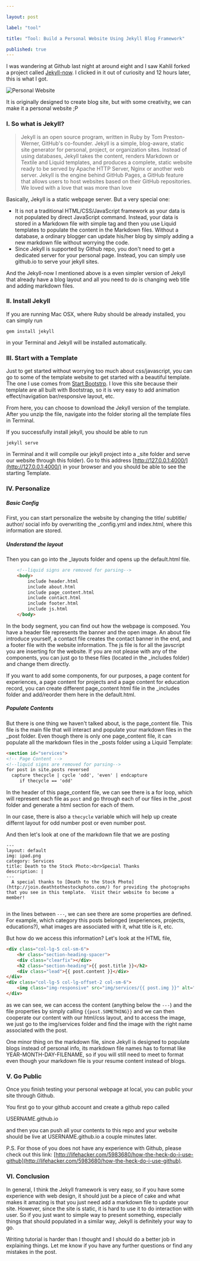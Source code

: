 ```yaml
---

layout: post

label: "tool"

title: "Tool: Build a Personal Website Using Jekyll Blog Framework"

published: true
---
```


I was wandering at Github last night at around eight and I saw Kahlil forked a project called [Jekyll-now](https://github.com/barryclark/jekyll-now). I clicked in it out of curiosity and 12 hours later, this is what I got.

![Personal Website](https://raw.githubusercontent.com/WesleyyC/blog/gh-pages/images/personal_site_screenshot.png)

It is originally designed to create blog site, but with some creativity, we can make it a personal website ;P

### I. So what is Jekyll?

> Jekyll is an open source program, written in Ruby by Tom Preston-Werner, GitHub's co-founder. Jekyll is a simple, blog-aware, static site generator for personal, project, or organization sites. Instead of using databases, Jekyll takes the content, renders Markdown or Textile and Liquid templates, and produces a complete, static website ready to be served by Apache HTTP Server, Nginx or another web server. Jekyll is the engine behind GitHub Pages, a GitHub feature that allows users to host websites based on their GitHub repositories. We loved with a love that was more than love

Basically, Jekyll is a static webpage server. But a very special one:

-	It is not a traditional HTML/CSS/JavaScript framework as your data is not populated by direct JavaScript command. Instead, your data is stored in a Markdown file with simple tag and then you use Liquid templates to populate the content in the Markdown files. Without a database, a ordinary blogger can update his/her blog by simply adding a new markdown file without worrying the code.
-	Since Jekyll is supported by Github repo, you don't need to get a dedicated server for your personal page. Instead, you can simply use github.io to serve your jekyll sites.

And the Jekyll-now I mentioned above is a even simpler version of Jekyll that already have a blog layout and all you need to do is changing web title and adding markdown files.

### II. Install Jekyll

If you are running Mac OSX, where Ruby should be already installed, you can simply run

```
gem install jekyll
```

in your Terminal and Jekyll will be installed automatically.

### III. Start with a Template

Just to get started without worrying too much about css/javascript, you can go to some of the template website to get started with a beautiful template. The one I use comes from [Start Bootstrp](http://startbootstrap.com/template-overviews/landing-page/). I love this site because their template are all built with Bootstrap, so it is very easy to add animation effect/navigation bar/responsive layout, etc.

From here, you can choose to download the Jekyll version of the template. After you unzip the file, navigate into the folder storing all the template files in Terminal.

If you successfully install jekyll, you should be able to run

```
jekyll serve
```

in Terminal and it will compile our jekyll project into a _site folder and serve our website through this folder). Go to this address [http://127.0.0.1:4000/](http://127.0.0.1:4000/) in your browser and you should be able to see the starting Template.

### IV. Personalize

##### Basic Config

First, you can start personalize the website by changing the title/ subtitle/ author/ social info by overwriting the _config.yml and index.html, where this information are stored.

##### Understand the layout

Then you can go into the _layouts folder and opens up the default.html file.

```HTML
	<!--liquid signs are removed for parsing-->
	<body>
		include header.html
		include about.html
		include page_content.html
		include contact.html
		include footer.html
		include js.html
	</body>
```

In the body segment, you can find out how the webpage is composed. You have a header file represents the banner and the open image. An about file introduce yourself, a contact file creates the contact banner in the end, and a footer file with the website information. The js file is for all the javscript you are inserting for the website. If you are not please with any of the components, you can just go to these files (located in the _includes folder) and change them directly.

If you want to add some components, for our purposes, a page content for experiences, a page content for projects and a page content for education record, you can create different page_content html file in the _includes folder and add/reorder them here in the default.html.

##### Populate Contents

But there is one thing we haven't talked about, is the page_content file. This file is the main file that will interact and populate your markdown files in the _post folder. Even though there is only one page_content file, it can populate all the markdown files in the _posts folder using a Liquid Template:

```HTML
<section id="services">
<!-- Page Content -->
<!--liquid signs are removed for parsing-->
for post in site.posts reversed
  capture thecycle | cycle 'odd', 'even' | endcapture
     if thecycle == 'odd'

```

In the header of this page_content file, we can see there is a for loop, which will represent each file as `post` and go through each of our files in the _post folder and generate a html section for each of them.

In our case, there is also a `thecycle` variable which will help up create differnt layout for odd number post or even number post.

And then let's look at one of the markdown file that we are posting

```
---
layout: default
img: ipad.png
category: Services
title: Death to the Stock Photo:<br>Special Thanks
description: |
---
  A special thanks to [Death to the Stock Photo](http://join.deathtothestockphoto.com/) for providing the photographs that you see in this template.  Visit their website to become a member!


```

in the lines between `---`, we can see there are some properties are defined. For example, which category this posts belonged (experiences, projects, educations?), what images are associated with it, what title is it, etc.

But how do we access this information? Let's look at the HTML file,

```HTML
<div class="col-lg-5 col-sm-6">
	<hr class="section-heading-spacer">
	<div class="clearfix"></div>
	<h2 class="section-heading">{{ post.title }}</h2>
	<div class="lead">{{ post.content }}</div>
</div>
<div class="col-lg-5 col-lg-offset-2 col-sm-6">
	<img class="img-responsive" src="img/services/{{ post.img }}" alt="">
</div>
```

as we can see, we can access the content (anything below the `---`) and the file properties by simply calling `{{post.SOMETHING}}` and we can then cooperate our content with our html/css layout, and to access the image, we just go to the img/services folder and find the image with the right name associated with the post.

One minor thing on the markdown file, since Jekyll is designed to populate blogs instead of personal info, its markdown file names has to format like YEAR-MONTH-DAY-FILENAME, so if you will still need to meet to format even though your markdown file is your resume content instead of blogs.

### V. Go Public

Once you finish testing your personal webpage at local, you can public your site through Github.

You first go to your github account and create a github repo called

USERNAME.github.io

and then you can push all your contents to this repo and your website should be live at USERNAME.github.io a couple minutes later.

P.S. For those of you does not have any experience with Github, please check out this link: [http://lifehacker.com/5983680/how-the-heck-do-i-use-github](http://lifehacker.com/5983680/how-the-heck-do-i-use-github).

### VI. Conclusion

In general, I think the Jekyll framework is very easy, so if you have some experience with web design, it should just be a piece of cake and what makes it amazing is that you just need add a markdown file to update your site. However, since the site is static, it is hard to use it to do interaction with user. So if you just want to simple way to present something, especially things that should populated in a similar way, Jekyll is definitely your way to go.

Writing tutorial is harder than I thought and I should do a better job in explaining things. Let me know if you have any further questions or find any mistakes in the post.

